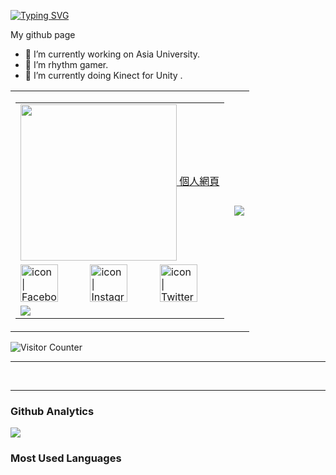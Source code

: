 [![Typing SVG](https://readme-typing-svg.herokuapp.com?font=Fira+Code&pause=1000&color=D9DEF7&multiline=true&width=435&lines=%E5%B9%BB%E6%83%B3%E9%83%B7%E3%81%B8%E3%82%88%E3%81%86%E3%81%93%E3%81%9D)](https://git.io/typing-svg)


  My github page </a>

- 🔭 I’m currently working on Asia University.
- 🌱 I’m rhythm gamer.
- 👯 I’m currently doing Kinect for Unity .
<table>
  
<tr>
  <td>
    <table>
      <tbody>
       <td colspan=3><a  href="https://hinawifi.me"> <img align= "center" src = "https://cdn.discordapp.com/attachments/887938907843469322/1114853220905390150/88019829_p0.png" width=250> 個人網頁</a></td>
        <tr>
          <td><a href="https://www.facebook.com/smailyue"><img align="left" src="https://user-images.githubusercontent.com/8935531/161361100-1fe2b952-4a79-48ec-8646-58f1f4f9738c.gif" alt="icon | Facebook" width="60"/></a></td>
          <td><a href="https://www.instagram.com/"><img align="left" src="https://user-images.githubusercontent.com/8935531/161361084-a010cae7-5b98-4d09-a189-03862dc6e86e.gif" alt="icon | Instagram" width="60"/></a></td>
          <td><a href="https://twitter.com/"><img align="left" src="https://user-images.githubusercontent.com/8935531/161361040-8733e89d-61cd-40c5-b5f1-b02c75896e99.gif" alt="icon | Twitter" width="60"/></a></td>
        </tr>
        <td colspan=3>
          <a href="https://github.com/as35396425">
  <img src="https://github-readme-stats.vercel.app/api/top-langs/?username=as35396425&layout=compact&hide=HTML,CSS,Stylus,CoffeeScript,EJS&langs_count=10?theme=tokyonight" />
          </a>
        </td>
      </tbody>
    </table>
    </td>
  <td><div align="center"> <img src="https://metrics.lecoq.io/as35396425?template=classic&config.timezone=Asia%2FShanghai"> </div>
</td>
  </tr>
  
  </table>
<img align="center" alt="Visitor Counter" src="https://komarev.com/ghpvc/?username=as35396425&style=flat-square&&label=Profile+Views&color=50A1FF">

---
<br>

---

### Github Analytics
<a href="https://github.com/as35396425">
  <img src="https://github-readme-stats.vercel.app/api?username=as35396425&count_private=true&show_icons=true&include_all_commits=true" />
</a>

### Most Used Languages

